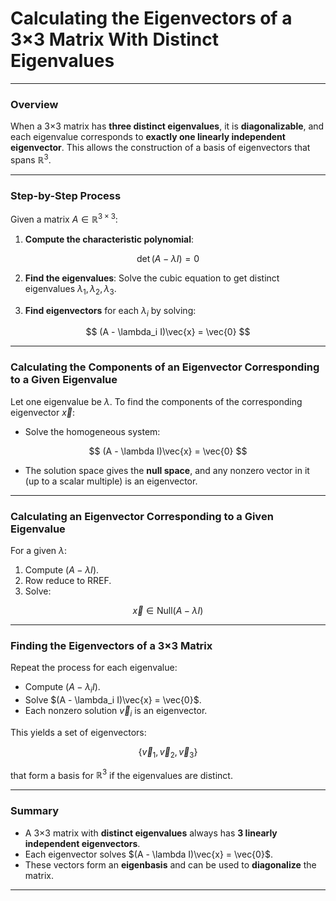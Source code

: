 # **Calculating the Eigenvectors of a 3×3 Matrix With Distinct Eigenvalues**

---

### Overview

When a 3×3 matrix has **three distinct eigenvalues**, it is **diagonalizable**, and each eigenvalue corresponds to **exactly one linearly independent eigenvector**. 
This allows the construction of a basis of eigenvectors that spans $`\mathbb{R}^3`$.

---

###  Step-by-Step Process

Given a matrix $`A \in \mathbb{R}^{3 \times 3}`$:

1. **Compute the characteristic polynomial**:

$$
\det(A - \lambda I) = 0
$$

2. **Find the eigenvalues**: Solve the cubic equation to get distinct eigenvalues $`\lambda_1, \lambda_2, \lambda_3`$.

3. **Find eigenvectors** for each $`\lambda_i`$ by solving:

$$
(A - \lambda_i I)\vec{x} = \vec{0}
$$

---

###  Calculating the Components of an Eigenvector Corresponding to a Given Eigenvalue

Let one eigenvalue be $`\lambda`$. To find the components of the corresponding eigenvector $`\vec{x}`$:

* Solve the homogeneous system:

$$
(A - \lambda I)\vec{x} = \vec{0}
$$

* The solution space gives the **null space**, and any nonzero vector in it (up to a scalar multiple) is an eigenvector.

---

### Calculating an Eigenvector Corresponding to a Given Eigenvalue

For a given $`\lambda`$:

1. Compute $`(A - \lambda I)`$.
2. Row reduce to RREF.
3. Solve:

$$
\vec{x} \in \text{Null}(A - \lambda I)
$$

---

### Finding the Eigenvectors of a 3×3 Matrix

Repeat the process for each eigenvalue:

* Compute $`(A - \lambda_i I)`$.
* Solve $`(A - \lambda_i I)\vec{x} = \vec{0}`$.
* Each nonzero solution $`\vec{v}_i`$ is an eigenvector.

This yields a set of eigenvectors:

$$
\{ \vec{v}_1, \vec{v}_2, \vec{v}_3 \}
$$

that form a basis for $`\mathbb{R}^3`$ if the eigenvalues are distinct.

---

###  Summary

* A 3×3 matrix with **distinct eigenvalues** always has **3 linearly independent eigenvectors**.
* Each eigenvector solves $`(A - \lambda I)\vec{x} = \vec{0}`$.
* These vectors form an **eigenbasis** and can be used to **diagonalize** the matrix.

---

